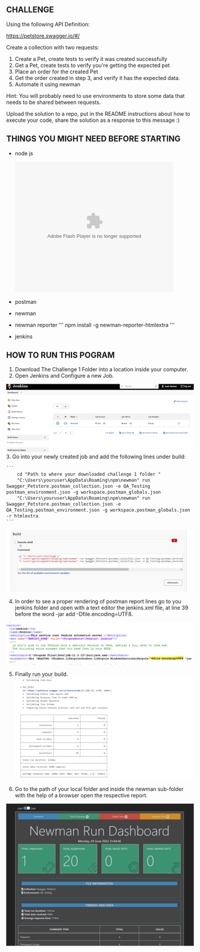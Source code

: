 ## CHALLENGE
Using the following API Definition: 

https://petstore.swagger.io/#/

Create a collection with two requests:
1. Create a Pet, create tests to verify it was created successfully
2. Get a Pet, create tests to verify you're getting the expected pet
3. Place an order for the created Pet
4. Get the order created in step 3, and verify it has the expected data.
5. Automate it using newman

Hint: You will probably need to use environments to store some data that needs to be shared between requests.

Upload the solution to a repo, put in the README instructions about how to execute your code, share the solution as a response to this message :)

## THINGS YOU MIGHT NEED BEFORE STARTING
- node js
    <object width="425" height="350">
    <param name="movie" value="https://www.youtube.com/watch?v=AuCuHvgOeBY" />
    <param name="wmode" value="transparent" />
    <embed src="http://www.youtube.com/user/wwwLoveWatercom?v=BTRN1YETpyg"
         type="application/x-shockwave-flash"
         wmode="transparent" width="425" height="350" />
    </object>
- postman

- newman

- newman reporter
'''
npm install -g newman-reporter-htmlextra
'''
- jenkins

## HOW TO RUN THIS POGRAM
1. Download The Challenge 1 Folder into a location inside your computer.
2. Open Jenkins and Configure a new Job.

![Alt text](pictures//new_job.png?raw=true "New Job")
3. Go into your newly created job and add the following lines under build:

    ```
        cd "Path to where your downloaded challenge 1 folder "
        "C:\Users\youruser\AppData\Roaming\npm\newman" run Swagger_Petstore.postman_collection.json -e QA_Testing  postman_environment.json -g workspace.postman_globals.json
        "C:\Users\youruser\AppData\Roaming\npm\newman" run Swagger_Petstore.postman_collection.json -e QA_Testing.postman_environment.json -g workspace.postman_globals.json -r htmlextra
    ```
![Alt text](pictures//job_config.png?raw=true "Job Config")

4. In order to see a proper rendering of postman report lines go to you jenkins folder and open with a text editor the jenkins.xml file, at line 39 before the word -jar add -Dfile.encoding=UTF8.

![Alt text](pictures//utf-8.png?raw=true "UTF-8")

5. Finally run your build.
![Alt text](pictures//built.png?raw=true "Built")

6. Go to the path of your local folder and inside the newman sub-folder with the help of a browser open the respective report.

![Alt text](pictures//report.png?raw=true "Report")



